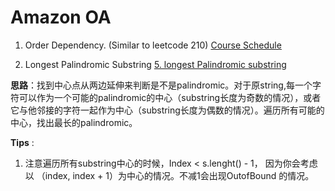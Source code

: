 # Amazon OA

1. Order Dependency. (Similar to leetcode 210)
 [Course Schedule](https://leetcode.com/problems/course-schedule-ii/)

2. Longest Palindromic Substring
[5. longest Palindromic substring](https://leetcode.com/problems/longest-palindromic-substring/)

**思路**：找到中心点从两边延伸来判断是不是palindromic。对于原string,每一个字符可以作为一个可能的palindromic的中心（substring长度为奇数的情况），或者它与他邻接的字符一起作为中心（substring长度为偶数的情况）。遍历所有可能的中心，找出最长的palindromic。


**Tips** : 
1. 注意遍历所有substring中心的时候，Index < s.lenght() - 1， 因为你会考虑以 （index, index + 1）为中心的情况。不减1会出现OutofBound 的情况。


